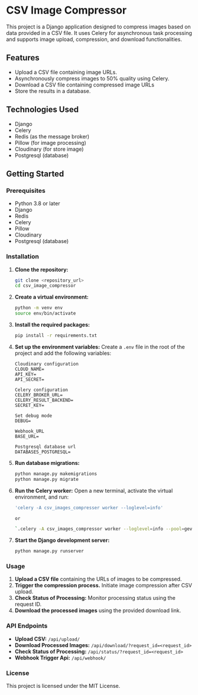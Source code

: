 # CSV Image Compressor

This project is a Django application designed to compress images based on data provided in a CSV file. It uses Celery for asynchronous task processing and supports image upload, compression, and download functionalities.

## Features

- Upload a CSV file containing image URLs.
- Asynchronously compress images to 50% quality using Celery.
- Download a CSV file containing compressed image URLs
- Store the results in a database.

## Technologies Used

- Django
- Celery
- Redis (as the message broker)
- Pillow (for image processing)
- Cloudinary (for store image)
- Postgresql (database)


## Getting Started

### Prerequisites

- Python 3.8 or later
- Django
- Redis
- Celery
- Pillow
- Cloudinary
- Postgresql (database)


### Installation

1. **Clone the repository:**
   ```bash
   git clone <repository_url>
   cd csv_image_compressor
   ```

2. **Create a virtual environment:**
   ```bash
   python -m venv env
   source env/bin/activate  
   ```

3. **Install the required packages:**
   ```bash
   pip install -r requirements.txt
   ```

4. **Set up the environment variables:**
   Create a `.env` file in the root of the project and add the following variables:
   ```env
   Cloudinary configuration
   CLOUD_NAME=
   API_KEY=
   API_SECRET=
   
   Celery configuration
   CELERY_BROKER_URL=
   CELERY_RESULT_BACKEND=
   SECRET_KEY=
   
   Set debug mode
   DEBUG=
   
   Webhook_URL
   BASE_URL=
   
   Postgresql database url
   DATABASES_POSTGRESQL=
   ```

5. **Run database migrations:**
   ```bash
   python manage.py makemigrations
   python manage.py migrate
   ```

6. **Run the Celery worker:**
   Open a new terminal, activate the virtual environment, and run:
   ```bash
   'celery -A csv_images_compresser worker --loglevel=info'

   or
   
   `.celery -A csv_images_compressor worker --loglevel=info --pool=gevent` # On Windows use
   ```

7. **Start the Django development server:**
   ```bash
   python manage.py runserver
   ```

### Usage

1. **Upload a CSV file** containing the URLs of images to be compressed.
2. **Trigger the compression process.** Initiate image compression after CSV upload.
3. **Check Status of Processing:** Monitor processing status using the request ID.
4. **Download the processed images** using the provided download link.

### API Endpoints

- **Upload CSV:** `/api/upload/`
- **Download Processed Images:** `/api/download/?request_id=<request_id>`
- **Check Status of Processing:** `/api/status/?request_id=<request_id>`
- **Webhook Trigger Api:**  `/api/webhook/`

### License

This project is licensed under the MIT License.

